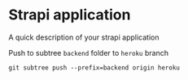 # Strapi application

A quick description of your strapi application

Push to subtree `backend` folder to `heroku` branch 

```
git subtree push --prefix=backend origin heroku
```
